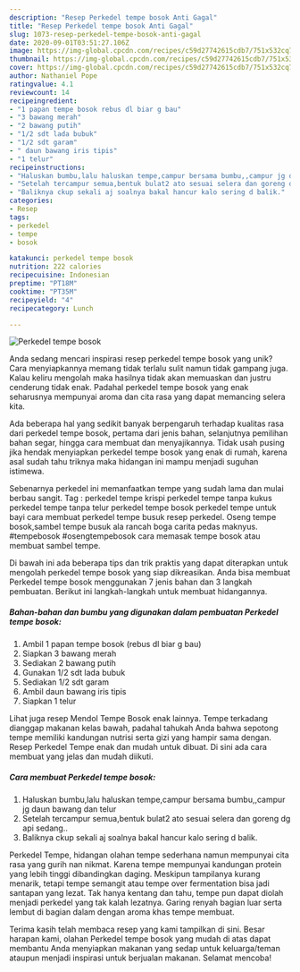 ```yaml
---
description: "Resep Perkedel tempe bosok Anti Gagal"
title: "Resep Perkedel tempe bosok Anti Gagal"
slug: 1073-resep-perkedel-tempe-bosok-anti-gagal
date: 2020-09-01T03:51:27.106Z
image: https://img-global.cpcdn.com/recipes/c59d27742615cdb7/751x532cq70/perkedel-tempe-bosok-foto-resep-utama.jpg
thumbnail: https://img-global.cpcdn.com/recipes/c59d27742615cdb7/751x532cq70/perkedel-tempe-bosok-foto-resep-utama.jpg
cover: https://img-global.cpcdn.com/recipes/c59d27742615cdb7/751x532cq70/perkedel-tempe-bosok-foto-resep-utama.jpg
author: Nathaniel Pope
ratingvalue: 4.1
reviewcount: 14
recipeingredient:
- "1 papan tempe bosok rebus dl biar g bau"
- "3 bawang merah"
- "2 bawang putih"
- "1/2 sdt lada bubuk"
- "1/2 sdt garam"
- " daun bawang iris tipis"
- "1 telur"
recipeinstructions:
- "Haluskan bumbu,lalu haluskan tempe,campur bersama bumbu,,campur jg daun bawang dan telur"
- "Setelah tercampur semua,bentuk bulat2 ato sesuai selera dan goreng dg api sedang.."
- "Baliknya ckup sekali aj soalnya bakal hancur kalo sering d balik."
categories:
- Resep
tags:
- perkedel
- tempe
- bosok

katakunci: perkedel tempe bosok 
nutrition: 222 calories
recipecuisine: Indonesian
preptime: "PT18M"
cooktime: "PT35M"
recipeyield: "4"
recipecategory: Lunch

---
```



![Perkedel tempe bosok](https://img-global.cpcdn.com/recipes/c59d27742615cdb7/751x532cq70/perkedel-tempe-bosok-foto-resep-utama.jpg)

Anda sedang mencari inspirasi resep perkedel tempe bosok yang unik? Cara menyiapkannya memang tidak terlalu sulit namun tidak gampang juga. Kalau keliru mengolah maka hasilnya tidak akan memuaskan dan justru cenderung tidak enak. Padahal perkedel tempe bosok yang enak seharusnya mempunyai aroma dan cita rasa yang dapat memancing selera kita.

Ada beberapa hal yang sedikit banyak berpengaruh terhadap kualitas rasa dari perkedel tempe bosok, pertama dari jenis bahan, selanjutnya pemilihan bahan segar, hingga cara membuat dan menyajikannya. Tidak usah pusing jika hendak menyiapkan perkedel tempe bosok yang enak di rumah, karena asal sudah tahu triknya maka hidangan ini mampu menjadi suguhan istimewa.

Sebenarnya perkedel ini memanfaatkan tempe yang sudah lama dan mulai berbau sangit. Tag : perkedel tempe krispi perkedel tempe tanpa kukus perkedel tempe tanpa telur perkedel tempe bosok perkedel tempe untuk bayi cara membuat perkedel tempe busuk resep perkedel. Oseng tempe bosok,sambel tempe busuk ala rancah boga carita pedas maknyus. #tempebosok #osengtempebosok cara memasak tempe bosok atau membuat sambel tempe.


Di bawah ini ada beberapa tips dan trik praktis yang dapat diterapkan untuk mengolah perkedel tempe bosok yang siap dikreasikan. Anda bisa membuat Perkedel tempe bosok menggunakan 7 jenis bahan dan 3 langkah pembuatan. Berikut ini langkah-langkah untuk membuat hidangannya.

<!--inarticleads1-->

##### Bahan-bahan dan bumbu yang digunakan dalam pembuatan Perkedel tempe bosok:

1. Ambil 1 papan tempe bosok (rebus dl biar g bau)
1. Siapkan 3 bawang merah
1. Sediakan 2 bawang putih
1. Gunakan 1/2 sdt lada bubuk
1. Sediakan 1/2 sdt garam
1. Ambil  daun bawang iris tipis
1. Siapkan 1 telur


Lihat juga resep Mendol Tempe Bosok enak lainnya. Tempe terkadang dianggap makanan kelas bawah, padahal tahukah Anda bahwa sepotong tempe memiliki kandungan nutrisi serta gizi yang hampir sama dengan. Resep Perkedel Tempe enak dan mudah untuk dibuat. Di sini ada cara membuat yang jelas dan mudah diikuti. 

<!--inarticleads2-->

##### Cara membuat Perkedel tempe bosok:

1. Haluskan bumbu,lalu haluskan tempe,campur bersama bumbu,,campur jg daun bawang dan telur
1. Setelah tercampur semua,bentuk bulat2 ato sesuai selera dan goreng dg api sedang..
1. Baliknya ckup sekali aj soalnya bakal hancur kalo sering d balik.


Perkedel Tempe, hidangan olahan tempe sederhana namun mempunyai cita rasa yang gurih nan nikmat. Karena tempe mempunyai kandungan protein yang lebih tinggi dibandingkan daging. Meskipun tampilanya kurang menarik, tetapi tempe semangit atau tempe over fermentation bisa jadi santapan yang lezat. Tak hanya kentang dan tahu, tempe pun dapat diolah menjadi perkedel yang tak kalah lezatnya. Garing renyah bagian luar serta lembut di bagian dalam dengan aroma khas tempe membuat. 

Terima kasih telah membaca resep yang kami tampilkan di sini. Besar harapan kami, olahan Perkedel tempe bosok yang mudah di atas dapat membantu Anda menyiapkan makanan yang sedap untuk keluarga/teman ataupun menjadi inspirasi untuk berjualan makanan. Selamat mencoba!
